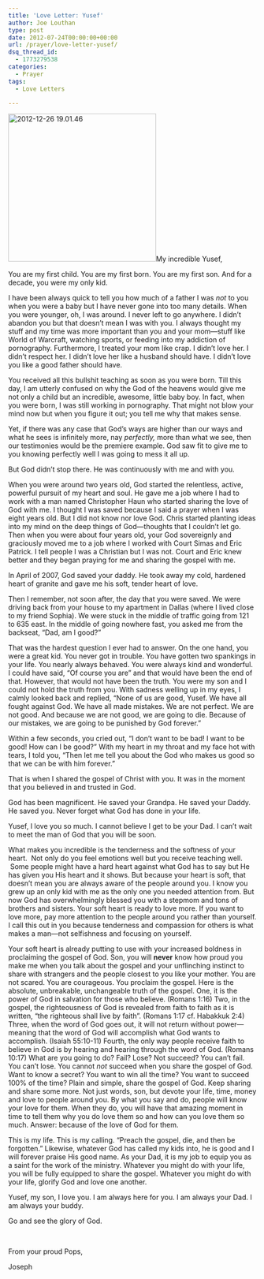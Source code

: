 ```yaml
---
title: 'Love Letter: Yusef'
author: Joe Louthan
type: post
date: 2012-07-24T00:00:00+00:00
url: /prayer/love-letter-yusef/
dsq_thread_id:
  - 1773279538
categories:
  - Prayer
tags:
  - Love Letters

---
```

[<img class="alignright size-medium wp-image-1944" alt="2012-12-26 19.01.46" src="https://i1.wp.com/theologic.us/wp-content/uploads/2013/04/2012-12-26-19.01.46.jpg?resize=300%2C300" width="300" height="300" data-recalc-dims="1" />][1]My incredible Yusef,

You are my first child. You are my first born. You are my first son. And for a decade, you were my only kid.

I have been always quick to tell you how much of a father I was _not_ to you when you were a baby but I have never gone into too many details. When you were younger, oh, I was around. I never left to go anywhere. I didn’t abandon you but that doesn’t mean I was with you. I always thought my stuff and my time was more important than you and your mom—stuff like World of Warcraft, watching sports, or feeding into my addiction of pornography. Furthermore, I treated your mom like crap. I didn’t love her. I didn’t respect her. I didn’t love her like a husband should have. I didn’t love you like a good father should have.

You received all this bullshit teaching as soon as you were born. Till this day, I am utterly confused on why the God of the heavens would give me not only a child but an incredible, awesome, little baby boy. In fact, when you were born, I was still working in pornography. That might not blow your mind now but when you figure it out; you tell me why that makes sense.

Yet, if there was any case that God’s ways are higher than our ways and what he sees is infinitely more, nay _perfectly,_ more than what we see, then our testimonies would be the premiere example. God saw fit to give me to you knowing perfectly well I was going to mess it all up.

But God didn’t stop there. He was continuously with me and with you.

When you were around two years old, God started the relentless, active, powerful pursuit of my heart and soul. He gave me a job where I had to work with a man named Christopher Haun who started sharing the love of God with me. I thought I was saved because I said a prayer when I was eight years old. But I did not know nor love God. Chris started planting ideas into my mind on the deep things of God—thoughts that I couldn’t let go. Then when you were about four years old, your God sovereignly and graciously moved me to a job where I worked with Court Simas and Eric Patrick. I tell people I was a Christian but I was not. Court and Eric knew better and they began praying for me and sharing the gospel with me.

In April of 2007, God saved your daddy. He took away my cold, hardened heart of granite and gave me his soft, tender heart of love.

Then I remember, not soon after, the day that you were saved. We were driving back from your house to my apartment in Dallas (where I lived close to my friend Sophia). We were stuck in the middle of traffic going from 121 to 635 east. In the middle of going nowhere fast, you asked me from the backseat, “Dad, am I good?”

That was the hardest question I ever had to answer. On the one hand, you were a great kid. You never got in trouble. You have gotten two spankings in your life. You nearly always behaved. You were always kind and wonderful. I could have said, “Of course you are” and that would have been the end of that. However, that would not have been the truth. You were my son and I could not hold the truth from you. With sadness welling up in my eyes, I calmly looked back and replied, “None of us are good, Yusef. We have all fought against God. We have all made mistakes. We are not perfect. We are not good. And because we are not good, we are going to die. Because of our mistakes, we are going to be punished by God forever.”

Within a few seconds, you cried out, “I don’t want to be bad! I want to be good! How can I be good?” With my heart in my throat and my face hot with tears, I told you, “Then let me tell you about the God who makes us good so that we can be with him forever.”

That is when I shared the gospel of Christ with you. It was in the moment that you believed in and trusted in God.

God has been magnificent. He saved your Grandpa. He saved your Daddy. He saved you. Never forget what God has done in your life.

Yusef, I love you so much. I cannot believe I get to be your Dad. I can’t wait to meet the man of God that you will be soon.

What makes you incredible is the tenderness and the softness of your heart.  Not only do you feel emotions well but you receive teaching well.  Some people might have a hard heart against what God has to say but He has given you His heart and it shows. But because your heart is soft, that doesn’t mean you are always aware of the people around you. I know you grew up an only kid with me as the only one you needed attention from. But now God has overwhelmingly blessed you with a stepmom and tons of brothers and sisters. Your soft heart is ready to love more. If you want to love more, pay more attention to the people around you rather than yourself. I call this out in you because tenderness and compassion for others is what makes a man—not selfishness and focusing on yourself.

Your soft heart is already putting to use with your increased boldness in proclaiming the gospel of God. Son, you will **never** know how proud you make me when you talk about the gospel and your unflinching instinct to share with strangers and the people closest to you like your mother. You are not scared. You are courageous. You proclaim the gospel. Here is the absolute, unbreakable, unchangeable truth of the gospel. One, it is the power of God in salvation for those who believe. (Romans 1:16) Two, in the gospel, the righteousness of God is revealed from faith to faith as it is written, “the righteous shall live by faith”. (Romans 1:17 cf. Habakkuk 2:4) Three, when the word of God goes out, it will not return without power—meaning that the word of God will accomplish what God wants to accomplish. (Isaiah 55:10-11) Fourth, the only way people receive faith to believe in God is by hearing and hearing through the word of God. (Romans 10:17) What are you going to do? Fail? Lose? Not succeed? You can’t fail. You can’t lose. You cannot _not_ succeed when you share the gospel of God. Want to know a secret? You want to win all the time? You want to succeed 100% of the time? Plain and simple, share the gospel of God. Keep sharing and share some more. Not just words, son, but devote your life, time, money and love to people around you. By what you say and do, people will know your love for them. When they do, you will have that amazing moment in time to tell them why you do love them so and how can you love them so much. Answer: because of the love of God for them.

This is my life. This is my calling. “Preach the gospel, die, and then be forgotten.” Likewise, whatever God has called my kids into, he is good and I will forever praise His good name. As your Dad, it is my job to equip you as a saint for the work of the ministry. Whatever you might do with your life, you will be fully equipped to share the gospel. Whatever you might do with your life, glorify God and love one another.

Yusef, my son, I love you. I am always here for you. I am always your Dad. I am always your buddy.

Go and see the glory of God.

&nbsp;

From your proud Pops,

Joseph

 [1]: https://i1.wp.com/theologic.us/wp-content/uploads/2013/04/2012-12-26-19.01.46.jpg